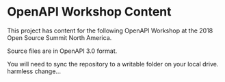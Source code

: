 # OpenAPI Workshop Content

This project has content for the following OpenAPI Workshop at the 2018 Open Source Summit North America. 

Source files are in OpenAPI 3.0 format.

You will need to sync the repository to a writable folder on your local drive. 
harmless change...